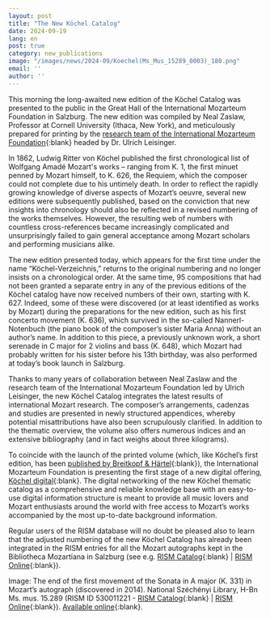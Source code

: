```yaml
---
layout: post
title: "The New Köchel Catalog"
date: 2024-09-19
lang: en
post: true
category: new_publications
image: "/images/news/2024-09/Koechel(Ms_Mus_15289_0003)_180.png"
email: ''
author: ''
---
```


This morning the long-awaited new edition of the Köchel Catalog was presented to the public in the Great Hall of the International Mozarteum Foundation in Salzburg. The new edition was compiled by Neal Zaslaw, Professor at Cornell University (Ithaca, New York), and meticulously prepared for printing by the [research team of the International Mozarteum Foundation]( https://mozarteum.at/en/research){:blank} headed by Dr. Ulrich Leisinger.

In 1862, Ludwig Ritter von Köchel published the first chronological list of Wolfgang Amadé Mozart's works – ranging from K. 1, the first minuet penned by Mozart himself, to K. 626, the Requiem, which the composer could not complete due to his untimely death. In order to reflect the rapidly growing knowledge of diverse aspects of Mozart’s oeuvre, several new editions were subsequently published, based on the conviction that new insights into chronology should also be reflected in a revised numbering of the works themselves. However, the resulting web of numbers with countless cross-references became increasingly complicated and unsurprisingly failed to gain general acceptance among Mozart scholars and performing musicians alike.

The new edition presented today, which appears for the first time under the name “Köchel-Verzeichnis,” returns to the original numbering and no longer insists on a chronological order. At the same time, 95 compositions that had not been granted a separate entry in any of the previous editions of the Köchel catalog have now received numbers of their own, starting with K. 627. Indeed, some of these were discovered (or at least identified as works by Mozart) during the preparations for the new edition, such as his first concerto movement (K. 636), which survived in the so-called Nannerl-Notenbuch (the piano book of the composer’s sister Maria Anna) without an author’s name. In addition to this piece, a previously unknown work, a short serenade in C major for 2 violins and bass (K. 648), which Mozart had probably written for his sister before his 13th birthday, was also performed at today’s book launch in Salzburg.

Thanks to many years of collaboration between Neal Zaslaw and the research team of the International Mozarteum Foundation led by Ulrich Leisinger, the new Köchel Catalog integrates the latest results of international Mozart research. The composer’s arrangements, cadenzas and studies are presented in newly structured appendices, whereby potential misattributions have also been scrupulously clarified. In addition to the thematic overview, the volume also offers numerous indices and an extensive bibliography (and in fact weighs about three kilograms).

To coincide with the launch of the printed volume (which, like Köchel’s first edition, has been [published by Breitkopf & Härtel]( https://www.breitkopf.com/work/20546/){:blank}), the International Mozarteum Foundation is presenting the first stage of a new digital offering, [Köchel digital](https://kv.mozarteum.at/en){:blank}. The digital networking of the new Köchel thematic catalog as a comprehensive and reliable knowledge base with an easy-to-use digital information structure is meant to provide all music lovers and Mozart enthusiasts around the world with free access to Mozart’s works accompanied by the most up-to-date background information.

Regular users of the RISM database will no doubt be pleased also to learn that the adjusted numbering of the new Köchel Catalog has already been integrated in the RISM entries for all the Mozart autographs kept in the Bibliotheca Mozartiana in Salzburg (see e.g. [RISM Catalog]( https://opac.rism.info/search?id=659100299&View=rism){:blank} \| [RISM Online]( https://rism.online/sources/659100299){:blank}).

Image: The end of the first movement of the Sonata in A major (K. 331) in Mozart’s autograph (discovered in 2014). National Széchényi Library, H-Bn Ms. mus. 15.289 (RISM ID 530011221 - [RISM Catalog](https://opac.rism.info/search?id=530011221&View=rism){:blank} \| [RISM Online](https://rism.online/sources/530011221){:blank}). [Available online](https://mozart.oszk.hu/index_en.html){:blank}.
